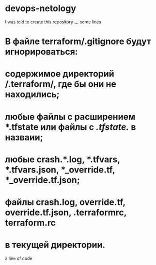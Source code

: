 # devops-netology
I was told to create this repository ._.
some lines


# В файле terraform/.gitignore будут игнорироваться:

# содержимое директорий /.terraform/, где бы они не находились;
# любые файлы с расширением *.tfstate или файлы  с *.tfstate.* в назваии;
# любые crash.*.log, *.tfvars, *.tfvars.json, *_override.tf, *_override.tf.json;
# файлы crash.log, override.tf, override.tf.json, .terraformrc, terraform.rc
# в текущей директории.
a line of code
